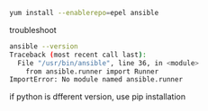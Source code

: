 ```bash
yum install --enablerepo=epel ansible
```

troubleshoot
```bash
ansible --version
Traceback (most recent call last):
  File "/usr/bin/ansible", line 36, in <module>
    from ansible.runner import Runner
ImportError: No module named ansible.runner
```
if python is dfferent version, use pip installation

```
